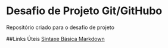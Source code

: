 # Desafio de Projeto Git/GitHubo
Repositório criado para o desafio de projeto

##Links Úteis
[Sintaxe Básica Markdown](https://www.markdownguide.org/getting-started/)
